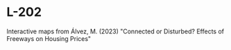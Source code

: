 # L-202
Interactive maps from Álvez, M. (2023) "Connected or Disturbed? Effects of Freeways on Housing Prices"
